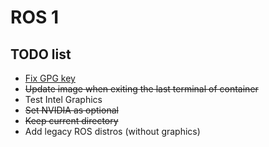 # ROS 1

## TODO list
* [Fix GPG key](https://github.com/osrf/docker_images/issues/814)
* ~~Update image when exiting the last terminal of container~~
* Test Intel Graphics
* ~~Set NVIDIA as optional~~
* ~~Keep current directory~~
* Add legacy ROS distros (without graphics)
